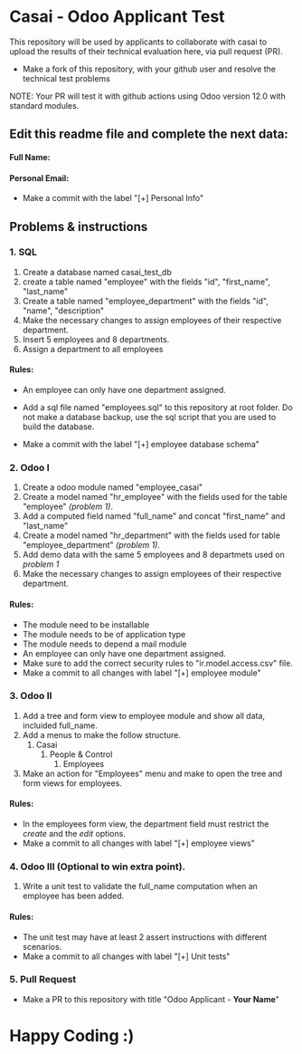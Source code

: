 # Casai - Odoo Applicant Test

This repository will be used by applicants to collaborate with casai to upload the results of their technical evaluation here, via pull request (PR).

* Make a fork of this repository, with your github user and resolve the technical test problems

NOTE: Your PR will test it with github actions using Odoo version 12.0 with standard modules.

## Edit this readme file and complete the next data:
#### Full Name: 
#### Personal Email: 

* Make a commit with the label "[+] Personal Info"

## Problems & instructions
### 1. SQL
1. Create a database named casai_test_db
1. create a table named "employee" with the fields "id", "first_name", "last_name"
1. Create a table named "employee_department" with the fields "id", "name", "description"
1. Make the necessary changes to assign employees of their respective department.
1. Insert 5 employees and 8 departments.
1. Assign a department to all employees

#### Rules: 
* An employee can only have one department assigned.

* Add a sql file named "employees.sql" to this repository at root folder. Do not make a database backup, use the sql script that you are used to build the database.
* Make a commit with the label "[+] employee database schema"

### 2. Odoo I
1. Create a odoo module named "employee_casai"
1. Create a model named "hr_employee" with the fields used for the table "employee" *(problem 1)*.
1. Add a computed field named "full_name" and concat "first_name" and "last_name"
1. Create a model named "hr_department" with the fields used for table "employee_department" *(problem 1)*.
1. Add demo data with the same 5 employees and 8 departmets used on *problem 1*
1. Make the necessary changes to assign employees of their respective department.
   
#### Rules: 
* The module need to be installable
* The module needs to be of application type
* The module needs to depend a mail module
* An employee can only have one department assigned.
* Make sure to add the correct security rules to "ir.model.access.csv" file.
* Make a commit to all changes with label "[+] employee module"

### 3. Odoo II
1. Add a tree and form view to employee module and show all data, incluided full_name.
1. Add a menus to make the follow structure.
   1. Casai
      1. People & Control
         1. Employees
1. Make an action for "Employees" menu and make to open the tree and form views for employees.

#### Rules:
* In the employees form view, the department field must restrict the *create* and the *edit* options.
* Make a commit to all changes with label "[+] employee views"


### 4. Odoo III (Optional to win extra point).
1. Write a unit test to validate the full_name computation when an employee has been added. 

#### Rules:
* The unit test may have at least 2 assert instructions with different scenarios.
* Make a commit to all changes with label "[+] Unit tests"


### 5. Pull Request
* Make a PR to this repository with title "Odoo Applicant - **Your Name**"

# Happy Coding :)
